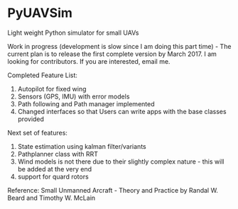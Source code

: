 # PyUAVSim
Light weight Python simulator for small UAVs

Work in progress (development is slow since I am doing this part time) - The current plan is to release the first complete version by March 2017. I am looking for contributors. If you are interested, email me.

Completed Feature List:
1. Autopilot for fixed wing
2. Sensors (GPS, IMU) with error models
3. Path following and Path manager implemented
4. Changed interfaces so that Users can write apps with the base classes provided

Next set of features:

1. State estimation using kalman filter/variants
2. Pathplanner class with RRT 
3. Wind models is not there due to their slightly complex nature - this will be added at the very end
4. support for quard rotors


Reference: Small Unmanned Arcraft - Theory and Practice by Randal W. Beard and Timothy W. McLain
